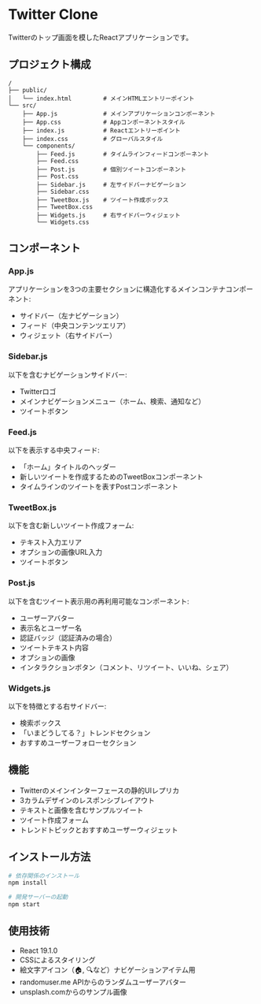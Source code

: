 # Twitter Clone

Twitterのトップ画面を模したReactアプリケーションです。

## プロジェクト構成

```
/
├── public/
│   └── index.html         # メインHTMLエントリーポイント
└── src/
    ├── App.js             # メインアプリケーションコンポーネント
    ├── App.css            # Appコンポーネントスタイル
    ├── index.js           # Reactエントリーポイント
    ├── index.css          # グローバルスタイル
    └── components/
        ├── Feed.js        # タイムラインフィードコンポーネント
        ├── Feed.css
        ├── Post.js        # 個別ツイートコンポーネント
        ├── Post.css
        ├── Sidebar.js     # 左サイドバーナビゲーション
        ├── Sidebar.css
        ├── TweetBox.js    # ツイート作成ボックス
        ├── TweetBox.css
        ├── Widgets.js     # 右サイドバーウィジェット
        └── Widgets.css
```

## コンポーネント

### App.js
アプリケーションを3つの主要セクションに構造化するメインコンテナコンポーネント:
- サイドバー（左ナビゲーション）
- フィード（中央コンテンツエリア）
- ウィジェット（右サイドバー）

### Sidebar.js
以下を含むナビゲーションサイドバー:
- Twitterロゴ
- メインナビゲーションメニュー（ホーム、検索、通知など）
- ツイートボタン

### Feed.js
以下を表示する中央フィード:
- 「ホーム」タイトルのヘッダー
- 新しいツイートを作成するためのTweetBoxコンポーネント
- タイムラインのツイートを表すPostコンポーネント

### TweetBox.js
以下を含む新しいツイート作成フォーム:
- テキスト入力エリア
- オプションの画像URL入力
- ツイートボタン

### Post.js
以下を含むツイート表示用の再利用可能なコンポーネント:
- ユーザーアバター
- 表示名とユーザー名
- 認証バッジ（認証済みの場合）
- ツイートテキスト内容
- オプションの画像
- インタラクションボタン（コメント、リツイート、いいね、シェア）

### Widgets.js
以下を特徴とする右サイドバー:
- 検索ボックス
- 「いまどうしてる？」トレンドセクション
- おすすめユーザーフォローセクション

## 機能

- Twitterのメインインターフェースの静的UIレプリカ
- 3カラムデザインのレスポンシブレイアウト
- テキストと画像を含むサンプルツイート
- ツイート作成フォーム
- トレンドトピックとおすすめユーザーウィジェット

## インストール方法

```bash
# 依存関係のインストール
npm install

# 開発サーバーの起動
npm start
```

## 使用技術

- React 19.1.0
- CSSによるスタイリング
- 絵文字アイコン（🏠, 🔍など）ナビゲーションアイテム用
- randomuser.me APIからのランダムユーザーアバター
- unsplash.comからのサンプル画像